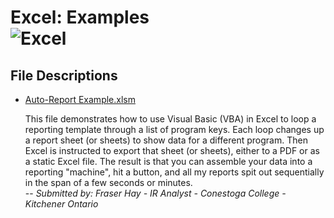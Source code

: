 Excel: Examples<br>
![Excel](https://www.dropbox.com/s/b6v5vj2c3gw3pmx/Excel.png?raw=1)
=======

## File Descriptions
* [Auto-Report Example.xlsm](https://github.com/Sopwith/IR/blob/master/Excel%20&%20Visual%20Basic/Examples/Auto-Report%20Example.xlsm?raw=true)

	This file demonstrates how to use Visual Basic (VBA) in Excel to loop a reporting template through a list of program keys. Each loop changes up a report sheet (or sheets) to show data for a different program. Then Excel is instructed to export that sheet (or sheets), either to a PDF or as a static Excel file. The result is that you can assemble your data into a reporting "machine", hit a button, and all my reports spit out sequentially in the span of a few seconds or minutes.<br>
		-- *Submitted by: Fraser Hay - IR Analyst - Conestoga College - Kitchener Ontario*


